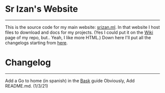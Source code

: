 # Sr Izan's Website
---
This is the source code for my main website: [srizan.ml](https://srizan.ml).
In that website I host files to download and docs for my projects.
(Yes I could put it on the [Wiki](https://docs.github.com/en/github/building-a-strong-community/about-wikis) page of my repo, but.. Yeah, I like more HTML.)
Down here I'll put all the changelogs starting from [here](https://github.com/SrIzan10/mainwebsite/commit/1437d8079bae51bfb73e9f89487cec0325608040).

# Changelog
---
Add a Go to home (in spanish) in the [Bask](https://srizan.ml/bask) guide
Obviously, Add README.md. (1/3/21)
